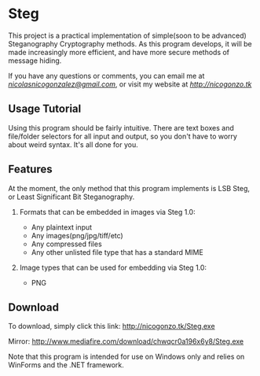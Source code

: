 # Steg
This project is a practical implementation of simple(soon to be advanced) Steganography Cryptography methods.
As this program develops, it will be made increasingly more efficient, and have more secure methods of message hiding.

If you have any questions or comments, you can email me at *nicolasnicogonzalez@gmail.com*, or visit my website at *http://nicogonzo.tk*

## Usage Tutorial
Using this program should be fairly intuitive. There are text boxes and file/folder selectors for all input and output, so you don't have to worry about weird syntax. It's all done for you.

## Features
At the moment, the only method that this program implements is LSB Steg, or Least Significant Bit Steganography.

1. Formats that can be embedded in images via Steg 1.0:
	* Any plaintext input
	* Any images(png/jpg/tiff/etc)
	* Any compressed files
	* Any other unlisted file type that has a standard MIME

2. Image types that can be used for embedding via Steg 1.0:
	* PNG

## Download
To download, simply click this link:
http://nicogonzo.tk/Steg.exe

Mirror:
http://www.mediafire.com/download/chwqcr0a196x6y8/Steg.exe

Note that this program is intended for use on Windows only and relies on WinForms and the .NET framework.